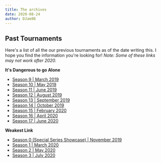 ```yaml
---
title: The archives 
date: 2020-08-24
author: DJam98
---
```


## Past Tournaments

Here's a list of all the our previous tournaments as of the date writing this. I hope you find the information you're looking for! *Note: Some of these links may not work after 2020.*

**It's Dangerous to go Alone**
- [Season 9 | March 2019](https://smash.gg/idtga-mar-2019)
- [Season 10 | May 2019](https://smash.gg/idtga-may-2019)
- [Season 11 | June 2019](https://smash.gg/idtga-june-2019)
- [Season 12 | August 2019](https://smash.gg/idtga-aug-2019)
- [Season 13 | September 2019](https://smash.gg/idtga-sep-2019)
- [Season 14 | October 2019](https://smash.gg/idtga-oct-2019)
- [Season 15 | February 2020](https://smash.gg/idtga-feb)
- [Season 16 | April 2020](https://smash.gg/idtga-apr)
- [Season 17 | June 2020](https://smash.gg/idtga-june)


**Weakest Link**
- [Season 0 (Special Series Showcase) | November 2019](https://smash.gg/specialseries-wl)
- [Season 1 | March 2020](https://smash.gg/wl-mar)
- [Season 2 | May 2020](https://smash.gg/wl-may)
- [Season 3 | July 2020](https://smash.gg/wl-july)